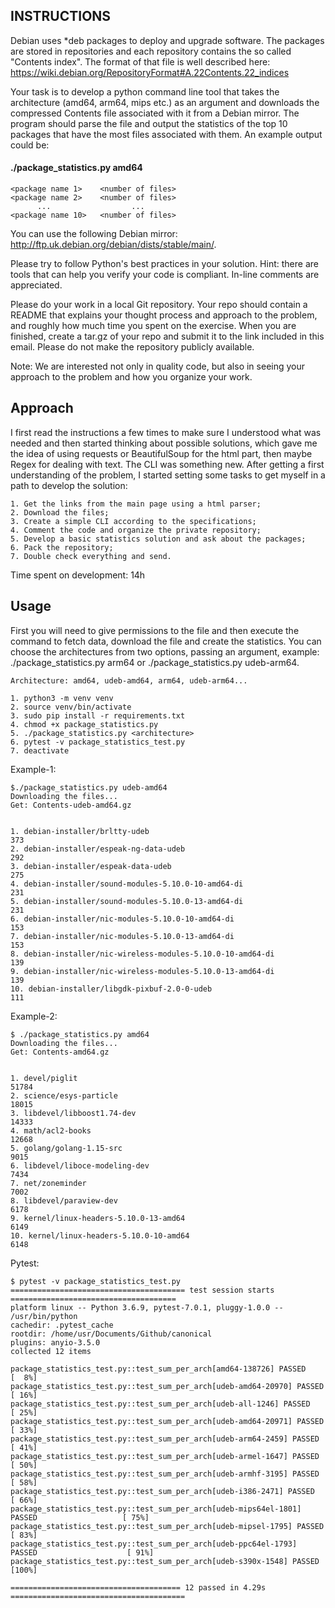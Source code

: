 ## INSTRUCTIONS 

Debian uses *deb packages to deploy and upgrade software. The packages are stored in repositories and each repository contains the so called "Contents index". The format of that file is well described here: https://wiki.debian.org/RepositoryFormat#A.22Contents.22_indices

 

Your task is to develop a python command line tool that takes the architecture (amd64, arm64, mips etc.) as an argument and downloads the compressed Contents file associated with it from a Debian mirror. The program should parse the file and output the statistics of the top 10 packages that have the most files associated with them. An example output could be:

 

#### ./package_statistics.py amd64
 

    <package name 1>    <number of files>
    <package name 2>    <number of files>
          ...                  ...
    <package name 10>   <number of files>
 
   

You can use the following Debian mirror:   http://ftp.uk.debian.org/debian/dists/stable/main/. 

Please try to follow Python's best practices in your solution. Hint: there are tools that can help you verify your code is compliant. In-line comments are appreciated.

Please do your work in a local Git repository. Your repo should contain a README that explains your thought process and approach to the problem, and roughly how much time you spent on the exercise. When you are finished, create a tar.gz of your repo and submit it to the link included in this email. Please do not make the repository publicly available.
 
Note: We are interested not only in quality code, but also in seeing your approach to the problem and how you organize your work.

## Approach

I first read the instructions a few times to make sure I understood what was needed and then started thinking about possible solutions, which gave me the idea of using requests or BeautifulSoup for the html part, then maybe Regex for dealing with text. The CLI was something new. After getting a first understanding of the problem, I started setting some tasks to get myself in a path to develop the solution:

    1. Get the links from the main page using a html parser;
    2. Download the files;
    3. Create a simple CLI according to the specifications;
    4. Comment the code and organize the private repository;
    5. Develop a basic statistics solution and ask about the packages;
    6. Pack the repository;
    7. Double check everything and send.
    
Time spent on development: 14h
    
## Usage

First you will need to give permissions to the file and then execute the command to fetch data, download the file and create the statistics. You can choose the architectures from two options, passing an argument, example: ./package_statistics.py arm64 or ./package_statistics.py udeb-arm64.

    Architecture: amd64, udeb-amd64, arm64, udeb-arm64...
    
    1. python3 -m venv venv
    2. source venv/bin/activate
    3. sudo pip install -r requirements.txt
    4. chmod +x package_statistics.py
    5. ./package_statistics.py <architecture>
    6. pytest -v package_statistics_test.py 
    7. deactivate
    
Example-1:

    $./package_statistics.py udeb-amd64
    Downloading the files...
    Get: Contents-udeb-amd64.gz


    1. debian-installer/brltty-udeb                                 	373
    2. debian-installer/espeak-ng-data-udeb                         	292
    3. debian-installer/espeak-data-udeb                            	275
    4. debian-installer/sound-modules-5.10.0-10-amd64-di            	231
    5. debian-installer/sound-modules-5.10.0-13-amd64-di            	231
    6. debian-installer/nic-modules-5.10.0-10-amd64-di              	153
    7. debian-installer/nic-modules-5.10.0-13-amd64-di              	153
    8. debian-installer/nic-wireless-modules-5.10.0-10-amd64-di     	139
    9. debian-installer/nic-wireless-modules-5.10.0-13-amd64-di     	139
    10. debian-installer/libgdk-pixbuf-2.0-0-udeb                    	111
    
 Example-2:
    
    $ ./package_statistics.py amd64
    Downloading the files...
    Get: Contents-amd64.gz


    1. devel/piglit                                                 	51784
    2. science/esys-particle                                        	18015
    3. libdevel/libboost1.74-dev                                    	14333
    4. math/acl2-books                                              	12668
    5. golang/golang-1.15-src                                       	9015
    6. libdevel/liboce-modeling-dev                                 	7434
    7. net/zoneminder                                               	7002
    8. libdevel/paraview-dev                                        	6178
    9. kernel/linux-headers-5.10.0-13-amd64                         	6149
    10. kernel/linux-headers-5.10.0-10-amd64                         	6148

Pytest:

    $ pytest -v package_statistics_test.py 
    ======================================= test session starts =====================================
    platform linux -- Python 3.6.9, pytest-7.0.1, pluggy-1.0.0 -- /usr/bin/python
    cachedir: .pytest_cache
    rootdir: /home/usr/Documents/Github/canonical
    plugins: anyio-3.5.0
    collected 12 items                                                                                                                                   

    package_statistics_test.py::test_sum_per_arch[amd64-138726] PASSED                         [  8%]
    package_statistics_test.py::test_sum_per_arch[udeb-amd64-20970] PASSED                     [ 16%]
    package_statistics_test.py::test_sum_per_arch[udeb-all-1246] PASSED                        [ 25%]
    package_statistics_test.py::test_sum_per_arch[udeb-amd64-20971] PASSED                     [ 33%]
    package_statistics_test.py::test_sum_per_arch[udeb-arm64-2459] PASSED                      [ 41%]
    package_statistics_test.py::test_sum_per_arch[udeb-armel-1647] PASSED                      [ 50%]
    package_statistics_test.py::test_sum_per_arch[udeb-armhf-3195] PASSED                      [ 58%]
    package_statistics_test.py::test_sum_per_arch[udeb-i386-2471] PASSED                       [ 66%]
    package_statistics_test.py::test_sum_per_arch[udeb-mips64el-1801] PASSED                   [ 75%]
    package_statistics_test.py::test_sum_per_arch[udeb-mipsel-1795] PASSED                     [ 83%]
    package_statistics_test.py::test_sum_per_arch[udeb-ppc64el-1793] PASSED                    [ 91%]
    package_statistics_test.py::test_sum_per_arch[udeb-s390x-1548] PASSED                      [100%]

    ====================================== 12 passed in 4.29s =======================================
